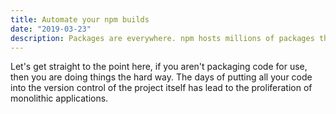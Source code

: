 ```yaml
---
title: Automate your npm builds
date: "2019-03-23"
description: Packages are everywhere. npm hosts millions of packages that are downloaded millions of times a day. But how do you make an npm and how can you automate the publishing of npms? 
---
```


Let's get straight to the point here, if you aren't packaging code for use, then you are doing things the hard way. The days of putting all your code into the version control of the project itself has lead to the proliferation of monolithic applications. 


